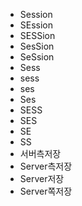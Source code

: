 - Session
- SEssion
- SESSion
- SesSion
- SeSsion
- Sess
- sess
- ses
- Ses
- SESS
- SES
- SE
- SS
- 서버측저장
- Server측저장
- Server저장
- Server쪽저장